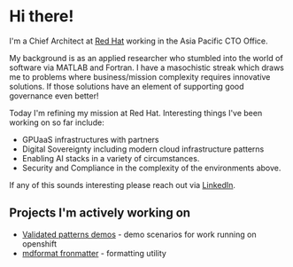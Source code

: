 # Hi there!

I'm a Chief Architect at [Red Hat](https://redhat.com) working in the Asia Pacific CTO Office.

My background is as an applied researcher who stumbled into the world of software via MATLAB and Fortran.
I have a masochistic streak which draws me to problems where business/mission complexity requires innovative solutions.
If those solutions have an element of supporting good governance even better!

Today I'm refining my mission at Red Hat. Interesting things I've been working on so far include:

- GPUaaS infrastructures with partners
- Digital Sovereignty including modern cloud infrastructure patterns
- Enabling AI stacks in a variety of circumstances.
- Security and Compliance in the complexity of the environments above.

If any of this sounds interesting please reach out via [LinkedIn](https://www.linkedin.com/in/christopherjbutler/).

## Projects I'm actively working on

- [Validated patterns demos](https://github.com/butler54/validated-patterns-demos) - demo scenarios for work running on openshift
- [mdformat fronmatter](https://github.com/butler54/mdformat-frontmatter) - formatting utility
